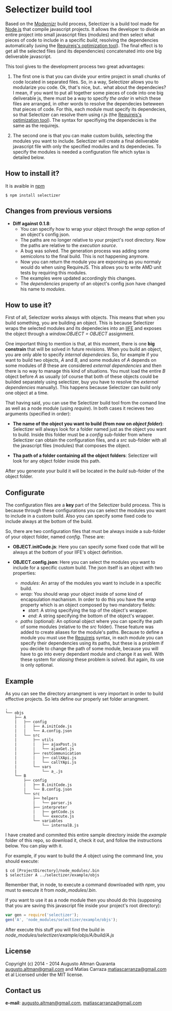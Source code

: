 Selectizer build tool
=============

Based on the [Modernizr](https://github.com/Modernizr/Modernizr) build process, Selectizer is a build tool made for [Node.js](http://nodejs.org/) that compile javascript projects. It allows the developer to divide an entire project into small javascript files (modules) and then select what pieces of code to include in a specific _build_, resolving the dependencies automatically (using the [Requirejs's optimization tool](http://requirejs.org/docs/optimization.html)). The final effect is to get all the selected files (and its dependencies) concatenated into one big deliverable javascript.

This tool gives to the development process two great advantages:

1. The first one is that you can divide your entire project in small chunks of code located in separated files. So, in a way, Selectizer allows you to modularize you code. Ok, that's nice, but.. what about the dependecies? I mean, if you want to put all together some pieces of code into one big deliverable js, there must be a way to specify _the order_ in which these files are arranged, in other words to resolve the dependecies beteween that pieces of code. For this, each module must specify its dependecies, so that Selectizer can resolve them using r.js (the [Requirejs's optimization tool](http://requirejs.org/docs/optimization.html)). The syntax for specifiying the dependecies is the same as the requirejs.

2. The second one is that you can make custom builds, selecting the modules you want to include. Selectizer will create a final deliverable javascript file with only the specified modules and its dependecies. To specify the modules is needed a configuration file which sytax is detailed below.

How to install it?
-------------

It is avaible in [npm](https://www.npmjs.org/package/selectizer)

```shell
$ npm install selectizer
```

Changes from previous versions
-------------
*   **Diff against 0.1.8**:
    *   You can specify how to wrap your object through the _wrap_ option of an object's config json.
    *   The paths are no longer relative to your project's root directory. Now the paths are relative to the _execution source_.
    *   A bug was solved. The generation process was adding some semicolons to the final build. This is not happening anymore.
    *   Now you can return the module you are exponsing as you normaly would do when using RequireJS. This allows you to write AMD unit tests by requiring this modules.
    *   The examples were updated accordingly this changes.
    *   The _dependencies_ property of an object's config json have changed his name to _modules_.

How to use it?
-------------

First of all, Selectizer works always with objects. This means that when you build something, you are building an object. This is because Selectizer wraps the selected modules and its dependecies into an [IIFE](http://benalman.com/news/2010/11/immediately-invoked-function-expression/) and exposes the object through a _window.OBJECT = OBJECT_ assignment.

One important thing to mention is that, at this moment, there is one **big constrain** that will be solved in future revisions. When you build an object, you are only able to specify _internal dependecies_. So, for example if you want to build two objects, _A_ and _B_, and some modules of _A_ depends on some modules of _B_ these are considered _external dependencies_ and then there is no way to manage this kind of situations. You must load the entire _B_ object before _A_ as usually (of course that both of these objects could be builded separately using selectizer, buy you have to resolve the _external dependencies_ manually). This happens because Selectizer can build only one object at a time.

That having said, you can use the Selectizer build tool from the comand line as well as a node module (using _require_). In both cases it recieves two arguments (specified in order):

*   **The name of the object you want to build (from now on _object folder_)**: Selectizer will always look for a folder named just as the object you want to build. Inside this folder must be a _config_ sub-folder from where Selectizer can obtain the configuration files, and a _src_ sub-folder with all the javascript files (modules) that composes the object.

*   **Tha path of a folder containing all the object folders**: Selectizer will look for any object folder inside this path.

After you generate your build it will be located in the _build_ sub-folder of the object folder.

Configurate
-------------

The configuration files are a **key** part of the Selectizer build process. This is because through these configurations you can select the modules you want to include in a custom build. Also you can specify some fixed code to include always at the bottom of the build.

So, there are two configuration files that must be always inside a sub-folder of your object folder, named _config_. These are:

*   **OBJECT.initCode.js**: Here you can specify some fixed code that will be always at the bottom of your IIFE's object definition.

*   **OBJECT.config.json**: Here you can select the modules you want to include for a specific custom build. The json itself is an object with two properties:
    *   _modules_: An array of the modules you want to include in a specific build.
    *   _wrap_: You should wrap your object inside of some kind of encapsulation machanism. In order to do this you have the _wrap_ property which is an object composed by two mandatory fields:
        *   _start_: A string specifying the top of the object's wrapper.
        *   _end_: A string specifying the bottom of the object's wrapper.
    *   _paths_ (optional): An optional object where you can specify the path of some modules (relative to the _src_ folder). These feature was added to create aliases for the module's paths. Because to define a module you must use the [Requirejs](http://requirejs.org/docs/api.html#define) syntax, in each module you can specify their dependencies using its paths, but these is a problem if you decide to change the path of some module, because you will have to go into every dependant module and change it as well. With these system for _aliasing_ these problem is solved. But again, its use is only optional.

Example
-------------

As you can see the directory arrangment is very important in order to build effective projects. So lets define our properly set folder arrangment.

    .
    └── objs
        ├── A
        |   ├── config
        |   |   ├── A.initCode.js
        |   |   └── A.config.json
        |   └── src
        |       ├── utils
        |       |   ├── ajaxPost.js
        |       |   └── ajaxGet.js
        |       ├── restCommunication
        |       |   ├── callXApi.js
        |       |   └── callYApi.js
        |       └── vars
        |           └── a_.js
        └── B
            ├── config
            |   ├── B.initCode.js
            |   └── B.config.json
            └── src
                ├── helpers
                |   └── parser.js
                ├── interpreter
                |   ├── getCode.js
                |   └── execute.js
                └── variables
                    └── internalB.js


I have created and commited this entire sample directory inside the _example_ folder of this repo, so download it, check it out, and follow the instructions below. You can play with it.

For example, if you want to build the _A_ object using the command line, you should execute:

```shell
$ cd [ProjectDirectory]/node_modules/.bin
$ selectizer A ../selectizer/example/objs
```

Remember that, in node, to execute a command downloaded with _npm_, you must to execute it from _node\_modules/.bin_.

If you want to use it as a node module then you should do this (supposing that you are saving this javascript file inside your project's root directory):

```JavaScript
var gen = require('selectizer');
gen('A', 'node_modules/selectizer/example/objs');
```

After execute this stuff you will find the build in _node_modules/selectizer/example/objs/A/build/A.js_

License
-------------
Copyright (c) 2014 - 2014 Augusto Altman Quaranta <augusto.altman@gmail.com> and Matias Carraza <matiascarranza@gmail.com> et al Licensed under the MIT license.

Contact us
-------------

**e-mail**: augusto.altman@gmail.com, matiascarranza@gmail.com